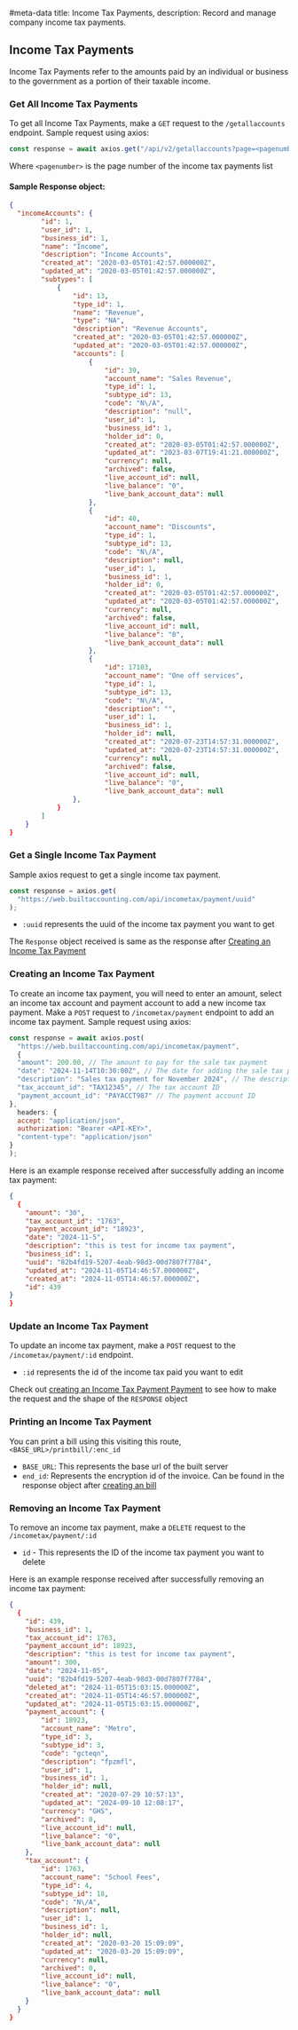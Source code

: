 #meta-data title: Income Tax Payments, description: Record and manage company income tax payments.
## Income Tax Payments

Income Tax Payments refer to the amounts paid by an individual or business to the government as a portion of their taxable income.


### Get All Income Tax Payments

To get all Income Tax Payments, make a `GET` request to the `/getallaccounts` endpoint. Sample request using axios:

```js
const response = await axios.get("/api/v2/getallaccounts?page=<pagenumber>");
```

Where `<pagenumber>` is the page number of the income tax payments list


#### Sample Response object:

```json
{
  "incomeAccounts": {
        "id": 1,
        "user_id": 1,
        "business_id": 1,
        "name": "Income",
        "description": "Income Accounts",
        "created_at": "2020-03-05T01:42:57.000000Z",
        "updated_at": "2020-03-05T01:42:57.000000Z",
        "subtypes": [
            {
                "id": 13,
                "type_id": 1,
                "name": "Revenue",
                "type": "NA",
                "description": "Revenue Accounts",
                "created_at": "2020-03-05T01:42:57.000000Z",
                "updated_at": "2020-03-05T01:42:57.000000Z",
                "accounts": [
                    {
                        "id": 39,
                        "account_name": "Sales Revenue",
                        "type_id": 1,
                        "subtype_id": 13,
                        "code": "N\/A",
                        "description": "null",
                        "user_id": 1,
                        "business_id": 1,
                        "holder_id": 0,
                        "created_at": "2020-03-05T01:42:57.000000Z",
                        "updated_at": "2023-03-07T19:41:21.000000Z",
                        "currency": null,
                        "archived": false,
                        "live_account_id": null,
                        "live_balance": "0",
                        "live_bank_account_data": null
                    },
                    {
                        "id": 40,
                        "account_name": "Discounts",
                        "type_id": 1,
                        "subtype_id": 13,
                        "code": "N\/A",
                        "description": null,
                        "user_id": 1,
                        "business_id": 1,
                        "holder_id": 0,
                        "created_at": "2020-03-05T01:42:57.000000Z",
                        "updated_at": "2020-03-05T01:42:57.000000Z",
                        "currency": null,
                        "archived": false,
                        "live_account_id": null,
                        "live_balance": "0",
                        "live_bank_account_data": null
                    },
                    {
                        "id": 17103,
                        "account_name": "One off services",
                        "type_id": 1,
                        "subtype_id": 13,
                        "code": "N\/A",
                        "description": "",
                        "user_id": 1,
                        "business_id": 1,
                        "holder_id": null,
                        "created_at": "2020-07-23T14:57:31.000000Z",
                        "updated_at": "2020-07-23T14:57:31.000000Z",
                        "currency": null,
                        "archived": false,
                        "live_account_id": null,
                        "live_balance": "0",
                        "live_bank_account_data": null
                },
            }
        ]
    }
}
```

### Get a Single Income Tax Payment

Sample axios request to get a single income tax payment.

```js
const response = axios.get(
  "https://web.builtaccounting.com/api/incometax/payment/uuid"
);
```

- `:uuid` represents the uuid of the income tax payment you want to get

The `Response` object received is same as the response after <a href="#creating-an-income-tax-payment">Creating an Income Tax Payment</a>

### Creating an Income Tax Payment

To create an income tax payment, you will need to enter an amount, select an income tax account and payment account to add a new income tax payment.
Make a `POST` request to `/incometax/payment` endpoint to add an income tax payment. Sample request using axios:

```js
const response = await axios.post(
  "https://web.builtaccounting.com/api/incometax/payment",
  {
  "amount": 200.00, // The amount to pay for the sale tax payment
  "date": "2024-11-14T10:30:00Z", // The date for adding the sale tax payment
  "description": "Sales tax payment for November 2024", // The description of the income tax payment
  "tax_account_id": "TAX12345", // The tax account ID
  "payment_account_id": "PAYACCT987" // The payment account ID
},
  headers: {
  accept: "application/json",
  authorization: "Bearer <API-KEY>",
  "content-type": "application/json"
}
);
```


Here is an example response received after successfully adding an income tax payment:

```json
{
  {
    "amount": "30",
    "tax_account_id": "1763",
    "payment_account_id": "18923",
    "date": "2024-11-5",
    "description": "this is test for income tax payment",
    "business_id": 1,
    "uuid": "82b4fd19-5207-4eab-98d3-00d7807f7784",
    "updated_at": "2024-11-05T14:46:57.000000Z",
    "created_at": "2024-11-05T14:46:57.000000Z",
    "id": 439
}
}
```

### Update an Income Tax Payment

To update an income tax payment, make a `POST` request to the `/incometax/payment/:id` endpoint.

- `:id` represents the id of the income tax paid you want to edit

Check out <a href="#creating-an-income-tax-payment">creating an Income Tax Payment Payment</a> to see how to make the request and the shape of the `RESPONSE` object


### Printing an Income Tax Payment

You can print a bill using this visiting this route, `<BASE_URL>/printbill/:enc_id`

- `BASE_URL`: This represents the base url of the built server
- `end_id`: Represents the encryption id of the invoice. Can be found in the response object after <a href="#creating-a-bill">creating an bill</a>


### Removing an Income Tax Payment

To remove an income tax payment, make a `DELETE` request to the `/incometax/payment/:id`

- `id` - This represents the ID of the income tax payment you want to delete

Here is an example response received after successfully removing an income tax payment:

```json
{
  {
    "id": 439,
    "business_id": 1,
    "tax_account_id": 1763,
    "payment_account_id": 18923,
    "description": "this is test for income tax payment",
    "amount": 300,
    "date": "2024-11-05",
    "uuid": "82b4fd19-5207-4eab-98d3-00d7807f7784",
    "deleted_at": "2024-11-05T15:03:15.000000Z",
    "created_at": "2024-11-05T14:46:57.000000Z",
    "updated_at": "2024-11-05T15:03:15.000000Z",
    "payment_account": {
        "id": 18923,
        "account_name": "Metro",
        "type_id": 3,
        "subtype_id": 3,
        "code": "gcteqn",
        "description": "fpzmfl",
        "user_id": 1,
        "business_id": 1,
        "holder_id": null,
        "created_at": "2020-07-29 10:57:13",
        "updated_at": "2024-09-10 12:08:17",
        "currency": "GHS",
        "archived": 0,
        "live_account_id": null,
        "live_balance": "0",
        "live_bank_account_data": null
    },
    "tax_account": {
        "id": 1763,
        "account_name": "School Fees",
        "type_id": 4,
        "subtype_id": 18,
        "code": "N\/A",
        "description": null,
        "user_id": 1,
        "business_id": 1,
        "holder_id": null,
        "created_at": "2020-03-20 15:09:09",
        "updated_at": "2020-03-20 15:09:09",
        "currency": null,
        "archived": 0,
        "live_account_id": null,
        "live_balance": "0",
        "live_bank_account_data": null
    }
  }
}
```
